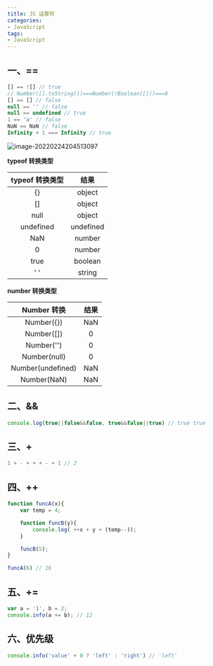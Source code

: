 ```yaml
---
title: JS 运算符
categories: 
- JavaScript
tags:
- JavaScript
---
```


## 一、== 

```js
[] == ![] // true
// Number([].toString())===Number(!Boolean([]))===0
[] == [] // false
null == '' // false
null == undefined // true
1 == 'a' // false
NaN == NaN // false
Infinity + 1 === Infinity // true
```

<!--more-->

![image-20220224204513097](https://cdn.jsdelivr.net/gh/baimohui/FigureBed/img/20220224204523.png)



**typeof 转换类型**

| typeof 转换类型 |   结果    |
| :-------------: | :-------: |
|       {}        |  object   |
|       []        |  object   |
|      null       |  object   |
|    undefined    | undefined |
|       NaN       |  number   |
|        0        |  number   |
|      true       |  boolean  |
|       ' '       |  string   |

**number 转换类型**


|    Number 转换    | 结果  |
| :---------------: | :---: |
|    Number({})     |  NaN  |
|    Number([])     |   0   |
|    Number('')     |   0   |
|   Number(null)    |   0   |
| Number(undefined) |  NaN  |
|    Number(NaN)    |  NaN  |



## 二、&&

<!-- && 优先级高于 || -->

```js
console.log(true||false&&false, true&&false||true) // true true
```



## 三、+

<!-- +和 - 之间都有空格分隔，所以式子中不包含自增或自减运算符，可以化简为 1 + -（-1） -->

```js
1 + - + + + - + 1 // 2
```

## 四、++

```js
function funcA(x){
    var temp = 4;

    function funcB(y){
        console.log( ++x + y + (temp--));
    }

    funcB(5);
}

funcA(6) // 16
```

## 五、+=

```js
var a = '1', b = 2;
console.info(a += b); // 12
```



## 六、优先级

```js
console.info('value' + 0 ? 'left' : 'right') // 'left'
```

